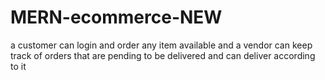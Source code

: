 # MERN-ecommerce-NEW
a customer can login and order any item available and   a vendor can keep track of orders that are pending to be delivered and can deliver according to it
